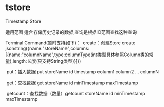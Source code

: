 # tstore
Timestamp Store

适用范围
  适合存储历史记录的数据,查询是根据ID范围查找这种查询

Terminal Command(暂时支持如下)：
  create：创建Store create jsonstring({name:"storeName",columns:[{name:"columnName",type:columnType(int类型具体参照Column类的常量),length:长度(只支持String类型)}]})
 
  put：插入数据 put storeName id timestamp column1 column2 ... columnN
  
  get：查找数据 get storeName id minTimestamp maxTimestamp
  
  getcount：查找数据（数量）getcount storeName id minTimestamp maxTimestamp
